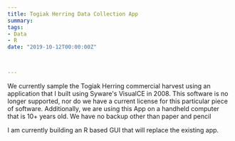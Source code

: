 ```yaml
---
title: Togiak Herring Data Collection App
summary: 
tags:
- Data
- R
date: "2019-10-12T00:00:00Z"



---
```


We currently sample the Togiak Herring commercial harvest using an application that I built using Syware's VisualCE in 2008. This software is no longer supported, nor do we have a current license for this particular piece of software. Additionally, we are using this App on a handheld computer that is 10+ years old. We have no backup other than paper and pencil

I am currently building an R based GUI that will replace the existing app.
